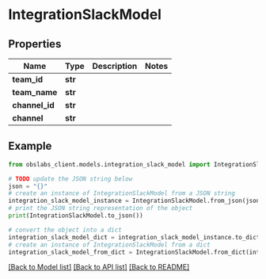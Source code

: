 # IntegrationSlackModel


## Properties

Name | Type | Description | Notes
------------ | ------------- | ------------- | -------------
**team_id** | **str** |  | 
**team_name** | **str** |  | 
**channel_id** | **str** |  | 
**channel** | **str** |  | 

## Example

```python
from obslabs_client.models.integration_slack_model import IntegrationSlackModel

# TODO update the JSON string below
json = "{}"
# create an instance of IntegrationSlackModel from a JSON string
integration_slack_model_instance = IntegrationSlackModel.from_json(json)
# print the JSON string representation of the object
print(IntegrationSlackModel.to_json())

# convert the object into a dict
integration_slack_model_dict = integration_slack_model_instance.to_dict()
# create an instance of IntegrationSlackModel from a dict
integration_slack_model_from_dict = IntegrationSlackModel.from_dict(integration_slack_model_dict)
```
[[Back to Model list]](../README.md#documentation-for-models) [[Back to API list]](../README.md#documentation-for-api-endpoints) [[Back to README]](../README.md)


